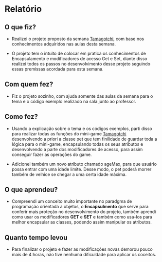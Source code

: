 # Relatório

## O que fiz?
- Realizei o projeto proposto da semana [Tamagotchi](https://github.com/qxcodepoo/arcade/blob/master/base/006/Readme.md#shell), com base nos conhecimentos adquiridos nas aulas desta semana.

- O projeto tem o intuito de colocar em pratica os conhecimentos de Encapsulamento e modificadores de acesso Get e Set, diante disso realizei todos os passos no desenvolvimento desse projeto seguindo essas premissas acordada para esta semana.

## Com quem fez?

- Fiz o projeto sozinho, com ajuda somente das aulas da semana para o tema e o código exemplo realizado na sala junto ao professor.

## Como fez?

- Usando a explicação sobre o tema e os códigos exemplos, parti disso para realizar todas as funções do mini-game [Tamagotchi](https://github.com/qxcodepoo/arcade/blob/master/base/006/Readme.md#shell) desenvolvendo a priori a classe pet que tem finilidade de guardar toda a lógica para o mini-game, encapsulando todas os seus atributos e desenvolvendo a parte dos modificadores de acesso, para assim conseguir fazer as operações do game.

- Adicionei também um novo atributo chamado ageMax, para que usuário possa entrar com uma idade limite. Desse modo, o pet poderá morrer também de velhice se chegar a uma certa idade máxima.


## O que aprendeu?

- Compreendi um conceito muito importante no paradgma de programação orientada a objetos, o **Encapsulmento** que serve para conferir mais proteção no desenvolvimento do projeto, também aprendi como usar os modificadores **GET** e **SET** e também como usa-los para melhor encapsular as classes, podendo assim manipular os atributos.

## Quanto tempo levou

- Para finalizar o projeto e fazer as modificações novas demorou pouco mais de 4 horas, não tive nenhuma dificuldade para aplicar os coceitos.